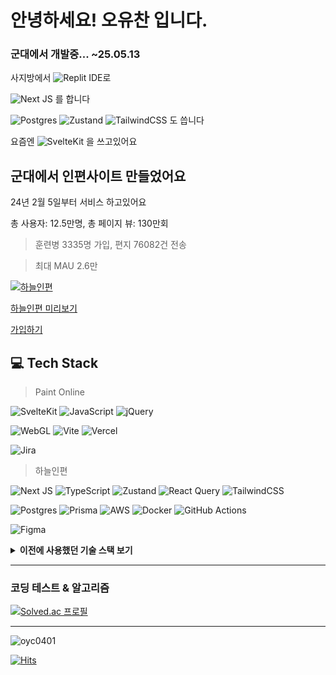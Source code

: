 # 안녕하세요! 오유찬 입니다.

### 군대에서 개발중... ~25.05.13

사지방에서 ![Replit](https://img.shields.io/badge/Replit-DD1200?style=for-the-badge&logo=Replit&logoColor=white) IDE로

![Next JS](https://img.shields.io/badge/Next-black?style=for-the-badge&logo=next.js&logoColor=white) 를 합니다

![Postgres](https://img.shields.io/badge/postgres-%23316192.svg?style=for-the-badge&logo=postgresql&logoColor=white)
![Zustand](https://img.shields.io/badge/zustand-%23582d3e.svg?style=for-the-badge&logo=react&logoColor=white)
![TailwindCSS](https://img.shields.io/badge/tailwindcss-%2338B2AC.svg?style=for-the-badge&logo=tailwind-css&logoColor=white)
도 씁니다

요즘엔 ![SvelteKit](https://img.shields.io/badge/sveltekit-%23ff3e00.svg?style=for-the-badge&logo=svelte&logoColor=white) 을 쓰고있어요


## 군대에서 인편사이트 만들었어요

24년 2월 5일부터 서비스 하고있어요

총 사용자: 12.5만명, 총 페이지 뷰: 130만회

> 훈련병 3335명 가입, 편지 76082건 전송

> 최대 MAU 2.6만

[![하늘인편](https://rokafmail.kr/opengraph-image.jpg?8e392ec30cec3ae6)](https://rokafmail.kr/)

[하늘인편 미리보기](https://rokafmail.kr/mail/rokaf)

[가입하기](https://rokafmail.kr/)



## 💻 Tech Stack

> Paint Online

![SvelteKit](https://img.shields.io/badge/sveltekit-%23ff3e00.svg?style=for-the-badge&logo=svelte&logoColor=white)
![JavaScript](https://img.shields.io/badge/javascript-%23323330.svg?style=for-the-badge&logo=javascript&logoColor=%23F7DF1E)
![jQuery](https://img.shields.io/badge/jquery-%230769AD.svg?style=for-the-badge&logo=jquery&logoColor=white)

![WebGL](https://img.shields.io/badge/WebGL-990000?logo=webgl&logoColor=white&style=for-the-badge)
![Vite](https://img.shields.io/badge/vite-%23646CFF.svg?style=for-the-badge&logo=vite&logoColor=white)
![Vercel](https://img.shields.io/badge/vercel-%23000000.svg?style=for-the-badge&logo=vercel&logoColor=white)

![Jira](https://img.shields.io/badge/jira-%230A0FFF.svg?style=for-the-badge&logo=jira&logoColor=white)
  
> 하늘인편

![Next JS](https://img.shields.io/badge/Next-black?style=for-the-badge&logo=next.js&logoColor=white)
![TypeScript](https://img.shields.io/badge/typescript-%23007ACC.svg?style=for-the-badge&logo=typescript&logoColor=white)
![Zustand](https://img.shields.io/badge/zustand-%23582d3e.svg?style=for-the-badge&logo=react&logoColor=white)
![React Query](https://img.shields.io/badge/-React%20Query-FF4154?style=for-the-badge&logo=react%20query&logoColor=white)
![TailwindCSS](https://img.shields.io/badge/tailwindcss-%2338B2AC.svg?style=for-the-badge&logo=tailwind-css&logoColor=white)

![Postgres](https://img.shields.io/badge/postgres-%23316192.svg?style=for-the-badge&logo=postgresql&logoColor=white)
![Prisma](https://img.shields.io/badge/Prisma-3982CE?style=for-the-badge&logo=Prisma&logoColor=white)
![AWS](https://img.shields.io/badge/AWS-%23FF9900.svg?style=for-the-badge&logo=amazon-aws&logoColor=white)
![Docker](https://img.shields.io/badge/docker-%230db7ed.svg?style=for-the-badge&logo=docker&logoColor=white)
![GitHub Actions](https://img.shields.io/badge/github%20actions-%232671E5.svg?style=for-the-badge&logo=githubactions&logoColor=white)

![Figma](https://img.shields.io/badge/figma-%23F24E1E.svg?style=for-the-badge&logo=figma&logoColor=white)

<details>
<summary><strong> 이전에 사용했던 기술 스택 보기</strong></summary>

#### 23년 1월 ~ 23년 7월
> 버스언제와, InhaTravel

[![Spring](https://img.shields.io/badge/spring-%236DB33F.svg?style=for-the-badge&logo=spring&logoColor=white)](https://spring.io/)
![Java](https://img.shields.io/badge/java-%23ED8B00.svg?style=for-the-badge&logo=openjdk&logoColor=white)
![AWS](https://img.shields.io/badge/AWS-%23FF9900.svg?style=for-the-badge&logo=amazon-aws&logoColor=white)

#### 21년 11월 ~ 23년 7월
> 북고앱, 인맛, 버스언제와

[![Flutter](https://img.shields.io/badge/Flutter-%2302569B.svg?style=for-the-badge&logo=Flutter&logoColor=white)](https://flutter-ko.dev/)
[![Dart](https://img.shields.io/badge/dart-%230175C2.svg?style=for-the-badge&logo=dart&logoColor=white)](https://dart.dev/)
![Provider](https://img.shields.io/badge/Provider-%232671E5.svg?style=for-the-badge&logo=Flutter&logoColor=white)
	

#### 21년 4월 ~ 21년 9월
> 북고앱

[![Android](https://img.shields.io/badge/Android-3DDC84?style=for-the-badge&logo=android&logoColor=white)](https://developer.android.com/?hl=ko)
![Java](https://img.shields.io/badge/java-%23ED8B00.svg?style=for-the-badge&logo=openjdk&logoColor=white)
![SQLite](https://img.shields.io/badge/sqlite-%2307405e.svg?style=for-the-badge&logo=sqlite&logoColor=white)
![Firebase](https://img.shields.io/badge/firebase-a08021?style=for-the-badge&logo=firebase&logoColor=ffcd34)

</details>

---------

### 코딩 테스트 & 알고리즘
	
[![Solved.ac 프로필](http://mazassumnida.wtf/api/v2/generate_badge?boj=oyc0401)](https://solved.ac/oyc0401)

---------

<img src="https://komarev.com/ghpvc/?username=oyc0401&label=Views&color=blue&style=plastic&style=for-the-badge" alt="oyc0401" />

[![Hits](https://hits.seeyoufarm.com/api/count/incr/badge.svg?url=https%3A%2F%2Fgithub.com%2Foyc0401&count_bg=%2379C83D&title_bg=%23555555&icon=&icon_color=%23E7E7E7&title=hits&edge_flat=false)](https://hits.seeyoufarm.com)


<!-- 
## repositories

부천북고 앱: https://github.com/oyc0401/flutterschool

인하대 맛집 추천 앱: https://github.com/oyc0401/inmat

1601 버스 시간 앱: https://github.com/oyc0401/when_bus_flutter -->

<!---

[![Top Langs](https://github-readme-stats.vercel.app/api/top-langs/?username=oyc0401&layout=compact)](https://github.com/anuraghazra/github-readme-stats)
<br>  

## 📟 GitHub Stats
<p align="center">
	<img width="48%" src="https://github-readme-stats.vercel.app/api?username=oyc0401&show_icons=true&theme=vue" />
	<img width="48%" src="https://github-readme-streak-stats.herokuapp.com/?user=oyc0401&theme=vue" />
</p>


--->


